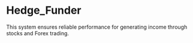 # Hedge_Funder
This system ensures reliable performance for generating income through stocks and Forex trading.
